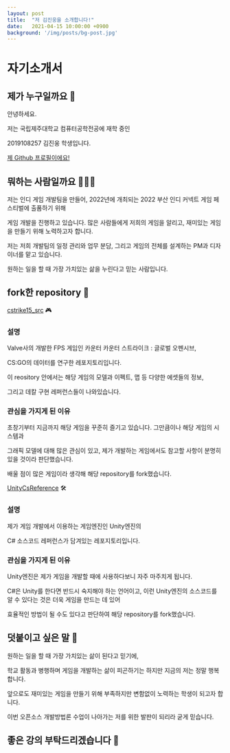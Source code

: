 ```yaml
---
layout: post
title:  "저 김진웅을 소개합니다!"
date:   2021-04-15 10:00:00 +0900
background: '/img/posts/bg-post.jpg'
---
```


# 자기소개서

## 제가 누구일까요 🤔

안녕하세요.

저는 국립제주대학교 컴퓨터공학전공에 재학 중인

2019108257 김진웅 학생입니다.

[제 Github 프로필이에요!](https://github.com/KimJinWoong0802)


## 뭐하는 사람일까요 🕵🏼‍♂️
저는 인디 게임 개발팀을 만들어, 2022년에 개최되는 2022 부산 인디 커넥트 게임 페스티벌에 출품하기 위해 

게임 개발을 진행하고 있습니다. 많은 사람들에게 저희의 게임을 알리고, 재미있는 게임을 만들기 위해 노력하고자 합니다.

저는 저희 개발팀의 일정 관리와 업무 분담, 그리고 게임의 전체를 설계하는 PM과 디자이너를 맡고 있습니다.

원하는 일을 할 때 가장 가치있는 삶을 누린다고 믿는 사람입니다.

## fork한 repository 💾


[cstrike15_src](https://github.com/KimJinWoong0802/cstrike15_src) 🎮

### 설명
Valve사의 개발한 FPS 게임인 카운터 카운터 스트라이크 : 글로벌 오펜시브,

CS:GO의 데이터를 연구한 레포지토리입니다. 

이 reository 안에서는 해당 게임의 모델과 이펙트, 맵 등 다양한 에셋들의 정보,

그리고 데칼 구현 레퍼런스들이 나와있습니다.

### 관심을 가지게 된 이유
초창기부터 지금까지 해당 게임을 꾸준히 즐기고 있습니다. 그만큼이나 해당 게임의 시스템과

그래픽 모델에 대해 많은 관심이 있고, 제가 개발하는 게임에서도 참고할 사항이 분명히 있을 것이라 판단했습니다. 

배울 점이 많은 게임이라 생각해 해당 repository를 fork했습니다.


[UnityCsReference](https://github.com/KimJinWoong0802/UnityCsReference) 🛠️


### 설명
제가 게임 개발에서 이용하는 게임엔진인 Unity엔진의

C# 소스코드 레퍼런스가 담겨있는 레포지토리입니다.

### 관심을 가지게 된 이유
Unity엔진은 제가 게임을 개발할 때에 사용하다보니 자주 마주치게 됩니다.

C#은 Unity를 한다면 반드시 숙지해야 하는 언어이고, 이런 Unity엔진의 소스코드를 알 수 있다는 것은 더욱 게임을 만드는 데 있어 

효율적인 방법이 될 수도 있다고 판단하여 해당 repository를 fork했습니다.



## 덧붙이고 싶은 말 💌
원하는 일을 할 때 가장 가치있는 삶이 된다고 믿기에,

학교 활동과 병행하며 게임을 개발하는 삶이 피곤하기는 하지만 지금의 저는 정말 행복합니다. 

앞으로도 재미있는 게임을 만들기 위해 부족하지만 변함없이 노력하는 학생이 되고자 합니다.

이번 오픈소스 개발방법론 수업이 나아가는 저를 위한 발판이 되리라 굳게 믿습니다.

## 좋은 강의 부탁드리겠습니다 🤪



